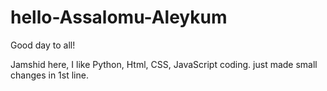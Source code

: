 # hello-Assalomu-Aleykum

Good day to all!

Jamshid here, I like Python, Html, CSS, JavaScript coding.
just made small changes in 1st line.
